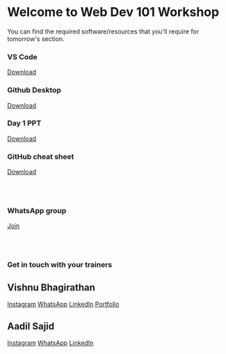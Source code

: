 # Welcome to Web Dev 101 Workshop

You can find the required software/resources that you'll require for tomorrow's section.

### VS Code

[Download](https://code.visualstudio.com/download)

### Github Desktop

[Download](https://desktop.github.com/)

### Day 1 PPT

[Download](https://github.com/Viz38/Web-Dev-101-Resources/raw/main/Day%201.pptx)

### GitHub cheat sheet

[Download](https://education.github.com/git-cheat-sheet-education.pdf)

<br/>


<br/>


### WhatsApp group

[Join](https://chat.whatsapp.com/KHzmlPAN5Kl1reaOPh9lTp)


<br/>


<br/>


### Get in touch with your trainers

## Vishnu Bhagirathan

[Instagram](https://instagram.com/wish_new8)
[WhatsApp](https://wa.me/+918848752606)
[LinkedIn](https://linkedin.com/wishnew8)
[Portfolio](https://wish-new.me)

## Aadil Sajid

[Instagram](https://instagram.com/aad33l)
[WhatsApp](https://wa.me/+917012793338)
[LinkedIn](Linkedin.com/aad33l)

